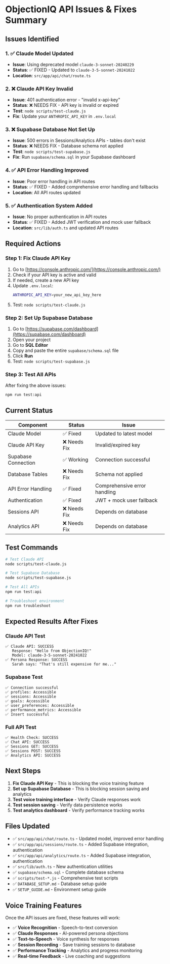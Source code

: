 # ObjectionIQ API Issues & Fixes Summary

## Issues Identified

### 1. ✅ Claude Model Updated
- **Issue**: Using deprecated model `claude-3-sonnet-20240229`
- **Status**: ✅ FIXED - Updated to `claude-3-5-sonnet-20241022`
- **Location**: `src/app/api/chat/route.ts`

### 2. ❌ Claude API Key Invalid
- **Issue**: 401 authentication error - "invalid x-api-key"
- **Status**: ❌ NEEDS FIX - API key is invalid or expired
- **Test**: `node scripts/test-claude.js`
- **Fix**: Update your `ANTHROPIC_API_KEY` in `.env.local`

### 3. ❌ Supabase Database Not Set Up
- **Issue**: 500 errors in Sessions/Analytics APIs - tables don't exist
- **Status**: ❌ NEEDS FIX - Database schema not applied
- **Test**: `node scripts/test-supabase.js`
- **Fix**: Run `supabase/schema.sql` in your Supabase dashboard

### 4. ✅ API Error Handling Improved
- **Issue**: Poor error handling in API routes
- **Status**: ✅ FIXED - Added comprehensive error handling and fallbacks
- **Location**: All API routes updated

### 5. ✅ Authentication System Added
- **Issue**: No proper authentication in API routes
- **Status**: ✅ FIXED - Added JWT verification and mock user fallback
- **Location**: `src/lib/auth.ts` and updated API routes

## Required Actions

### Step 1: Fix Claude API Key
1. Go to [https://console.anthropic.com/](https://console.anthropic.com/)
2. Check if your API key is active and valid
3. If needed, create a new API key
4. Update `.env.local`:
   ```bash
   ANTHROPIC_API_KEY=your_new_api_key_here
   ```
5. Test: `node scripts/test-claude.js`

### Step 2: Set Up Supabase Database
1. Go to [https://supabase.com/dashboard](https://supabase.com/dashboard)
2. Open your project
3. Go to **SQL Editor**
4. Copy and paste the entire `supabase/schema.sql` file
5. Click **Run**
6. Test: `node scripts/test-supabase.js`

### Step 3: Test All APIs
After fixing the above issues:
```bash
npm run test:api
```

## Current Status

| Component | Status | Issue |
|-----------|--------|-------|
| Claude Model | ✅ Fixed | Updated to latest model |
| Claude API Key | ❌ Needs Fix | Invalid/expired key |
| Supabase Connection | ✅ Working | Connection successful |
| Database Tables | ❌ Needs Fix | Schema not applied |
| API Error Handling | ✅ Fixed | Comprehensive error handling |
| Authentication | ✅ Fixed | JWT + mock user fallback |
| Sessions API | ❌ Needs Fix | Depends on database |
| Analytics API | ❌ Needs Fix | Depends on database |

## Test Commands

```bash
# Test Claude API
node scripts/test-claude.js

# Test Supabase Database
node scripts/test-supabase.js

# Test All APIs
npm run test:api

# Troubleshoot environment
npm run troubleshoot
```

## Expected Results After Fixes

### Claude API Test
```
✅ Claude API: SUCCESS
   Response: "Hello from ObjectionIQ!"
   Model: claude-3-5-sonnet-20241022
✅ Persona Response: SUCCESS
   Sarah says: "That's still expensive for me..."
```

### Supabase Test
```
✅ Connection successful
✅ profiles: Accessible
✅ sessions: Accessible
✅ goals: Accessible
✅ user_preferences: Accessible
✅ performance_metrics: Accessible
✅ Insert successful
```

### Full API Test
```
✅ Health Check: SUCCESS
✅ Chat API: SUCCESS
✅ Sessions GET: SUCCESS
✅ Sessions POST: SUCCESS
✅ Analytics API: SUCCESS
```

## Next Steps

1. **Fix Claude API Key** - This is blocking the voice training feature
2. **Set up Supabase Database** - This is blocking session saving and analytics
3. **Test voice training interface** - Verify Claude responses work
4. **Test session saving** - Verify data persistence works
5. **Test analytics dashboard** - Verify performance tracking works

## Files Updated

- ✅ `src/app/api/chat/route.ts` - Updated model, improved error handling
- ✅ `src/app/api/sessions/route.ts` - Added Supabase integration, authentication
- ✅ `src/app/api/analytics/route.ts` - Added Supabase integration, authentication
- ✅ `src/lib/auth.ts` - New authentication utilities
- ✅ `supabase/schema.sql` - Complete database schema
- ✅ `scripts/test-*.js` - Comprehensive test scripts
- ✅ `DATABASE_SETUP.md` - Database setup guide
- ✅ `SETUP_GUIDE.md` - Environment setup guide

## Voice Training Features

Once the API issues are fixed, these features will work:

- ✅ **Voice Recognition** - Speech-to-text conversion
- ✅ **Claude Responses** - AI-powered persona objections
- ✅ **Text-to-Speech** - Voice synthesis for responses
- ✅ **Session Recording** - Save training sessions to database
- ✅ **Performance Tracking** - Analytics and progress monitoring
- ✅ **Real-time Feedback** - Live coaching and suggestions 
